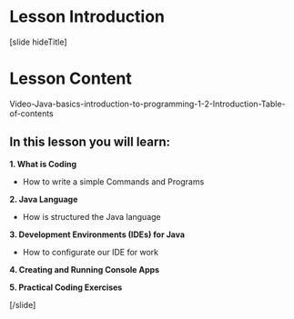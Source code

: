 # Lesson Introduction

[slide hideTitle]

# Lesson Content

Video-Java-basics-introduction-to-programming-1-2-Introduction-Table-of-contents

## In this lesson you will learn:

**1. What is Coding**

- How to write a simple Commands and Programs

**2. Java Language**

- How is structured the Java language

**3. Development Environments (IDEs) for Java**

- How to configurate our IDE for work

**4. Creating and Running Console Apps**


**5. Practical Coding Exercises**

[/slide]
